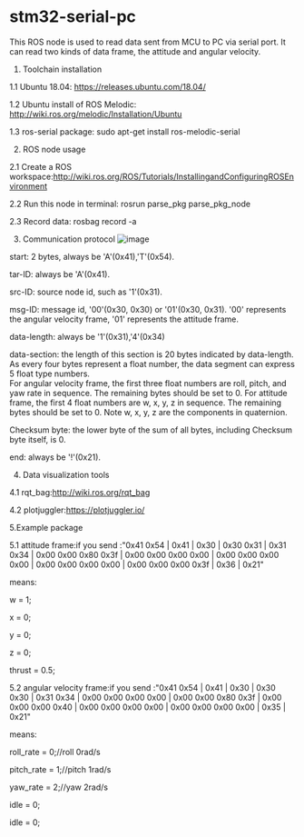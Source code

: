 # stm32-serial-pc
This ROS node is used to read data sent from MCU to PC via serial port. It can read two kinds of data frame, the attitude and angular velocity. 

1. Toolchain installation

1.1 Ubuntu 18.04:
https://releases.ubuntu.com/18.04/

1.2 Ubuntu install of ROS Melodic:
http://wiki.ros.org/melodic/Installation/Ubuntu

1.3 ros-serial package:
sudo apt-get install ros-melodic-serial

2. ROS node usage

2.1 Create a ROS workspace:http://wiki.ros.org/ROS/Tutorials/InstallingandConfiguringROSEnvironment

2.2 Run this node in terminal: rosrun parse_pkg parse_pkg_node

2.3 Record data: rosbag record -a

3. Communication protocol
![image](https://user-images.githubusercontent.com/30153639/119234062-6de55c80-bb5e-11eb-8723-11e260e9fdf8.png)

start: 2 bytes, always be 'A'(0x41),'T'(0x54).

tar-ID: always be 'A'(0x41). 

src-ID: source node id, such as '1'(0x31).

msg-ID: message id, '00'(0x30, 0x30) or '01'(0x30, 0x31). 
'00' represents the angular velocity frame, '01' represents the attitude frame. 

data-length: always be '1'(0x31),'4'(0x34)

data-section: the length of this section is 20 bytes indicated by data-length. As every four bytes represent a float number, the data segment can express 5 float type numbers.  
For angular velocity frame, the first three float numbers are roll, pitch, and yaw rate in sequence. The remaining bytes should be set to 0. 
For attitude frame, the first 4 float numbers are w, x, y, z in sequence. The remaining bytes should be set to 0. Note w, x, y, z are the components in quaternion. 

Checksum byte: the lower byte of the sum of all bytes, including Checksum byte itself, is 0.

end: always be  '!'(0x21).

4. Data visualization tools

4.1 rqt_bag:http://wiki.ros.org/rqt_bag

4.2 plotjuggler:https://plotjuggler.io/

5.Example package

5.1 attitude frame:if you send :"0x41 0x54 | 0x41 | 0x30 | 0x30 0x31 | 0x31 0x34 | 0x00 0x00 0x80 0x3f | 0x00 0x00 0x00 0x00 | 0x00 0x00 0x00 0x00 | 0x00 0x00 0x00 0x00 | 0x00 0x00 0x00 0x3f | 0x36 | 0x21"

means:

w = 1;

x = 0;

y = 0;

z = 0;

thrust = 0.5;

5.2 angular velocity frame:if you send :"0x41 0x54 | 0x41 | 0x30 | 0x30 0x30 | 0x31 0x34 | 0x00 0x00 0x00 0x00 | 0x00 0x00 0x80 0x3f | 0x00 0x00 0x00 0x40 | 0x00 0x00 0x00 0x00 | 0x00 0x00 0x00 0x00 | 0x35 | 0x21"

means:

roll_rate = 0;//roll  0rad/s

pitch_rate = 1;//pitch 1rad/s

yaw_rate = 2;//yaw   2rad/s

idle = 0;

idle = 0;
